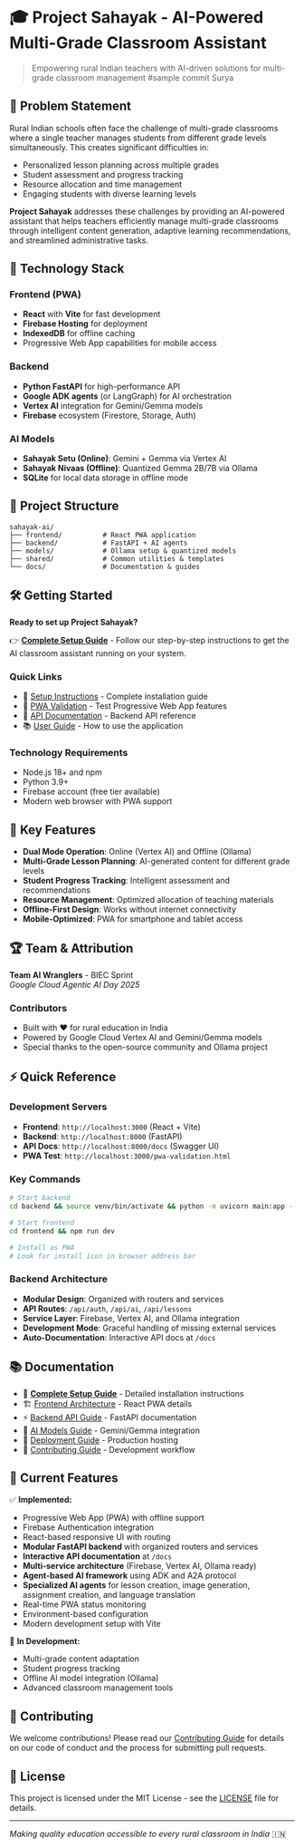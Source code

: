 # 🎓 Project Sahayak - AI-Powered Multi-Grade Classroom Assistant

> Empowering rural Indian teachers with AI-driven solutions for multi-grade classroom management
#sample commit Surya
## 🎯 Problem Statement

Rural Indian schools often face the challenge of multi-grade classrooms where a single teacher manages students from different grade levels simultaneously. This creates significant difficulties in:
- Personalized lesson planning across multiple grades
- Student assessment and progress tracking
- Resource allocation and time management
- Engaging students with diverse learning levels

**Project Sahayak** addresses these challenges by providing an AI-powered assistant that helps teachers efficiently manage multi-grade classrooms through intelligent content generation, adaptive learning recommendations, and streamlined administrative tasks.

## 🚀 Technology Stack

### Frontend (PWA)
- **React** with **Vite** for fast development
- **Firebase Hosting** for deployment
- **IndexedDB** for offline caching
- Progressive Web App capabilities for mobile access

### Backend
- **Python FastAPI** for high-performance API
- **Google ADK agents** (or LangGraph) for AI orchestration
- **Vertex AI** integration for Gemini/Gemma models
- **Firebase** ecosystem (Firestore, Storage, Auth)

### AI Models
- **Sahayak Setu (Online)**: Gemini + Gemma via Vertex AI
- **Sahayak Nivaas (Offline)**: Quantized Gemma 2B/7B via Ollama
- **SQLite** for local data storage in offline mode

## 📁 Project Structure

```
sahayak-ai/
├── frontend/          # React PWA application
├── backend/           # FastAPI + AI agents
├── models/            # Ollama setup & quantized models
├── shared/            # Common utilities & templates
└── docs/              # Documentation & guides
```

## 🛠️ Getting Started

**Ready to set up Project Sahayak?**

👉 **[Complete Setup Guide](./SETUP.md)** - Follow our step-by-step instructions to get the AI classroom assistant running on your system.

### Quick Links
- 🚀 [Setup Instructions](./SETUP.md) - Complete installation guide
- 📱 [PWA Validation](http://localhost:3000/pwa-validation.html) - Test Progressive Web App features
- 🔧 [API Documentation](http://localhost:8000/docs) - Backend API reference
- 📚 [User Guide](./docs/user-guide.md) - How to use the application

### Technology Requirements
- Node.js 18+ and npm
- Python 3.9+
- Firebase account (free tier available)
- Modern web browser with PWA support

## 🎯 Key Features

- **Dual Mode Operation**: Online (Vertex AI) and Offline (Ollama)
- **Multi-Grade Lesson Planning**: AI-generated content for different grade levels
- **Student Progress Tracking**: Intelligent assessment and recommendations
- **Resource Management**: Optimized allocation of teaching materials
- **Offline-First Design**: Works without internet connectivity
- **Mobile-Optimized**: PWA for smartphone and tablet access

## 🏆 Team & Attribution

**Team AI Wranglers** - BIEC Sprint  
*Google Cloud Agentic AI Day 2025*

### Contributors
- Built with ❤️ for rural education in India
- Powered by Google Cloud Vertex AI and Gemini/Gemma models
- Special thanks to the open-source community and Ollama project

## ⚡ Quick Reference

### Development Servers
- **Frontend**: `http://localhost:3000` (React + Vite)
- **Backend**: `http://localhost:8000` (FastAPI)
- **API Docs**: `http://localhost:8000/docs` (Swagger UI)
- **PWA Test**: `http://localhost:3000/pwa-validation.html`

### Key Commands
```bash
# Start backend
cd backend && source venv/bin/activate && python -m uvicorn main:app --reload

# Start frontend  
cd frontend && npm run dev

# Install as PWA
# Look for install icon in browser address bar
```

### Backend Architecture
- **Modular Design**: Organized with routers and services
- **API Routes**: `/api/auth`, `/api/ai`, `/api/lessons`
- **Service Layer**: Firebase, Vertex AI, and Ollama integration
- **Development Mode**: Graceful handling of missing external services
- **Auto-Documentation**: Interactive API docs at `/docs`

## 📚 Documentation

- 📖 **[Complete Setup Guide](./SETUP.md)** - Detailed installation instructions
- 🏗️ [Frontend Architecture](./frontend/README.md) - React PWA details
- ⚡ [Backend API Guide](./backend/README.md) - FastAPI documentation
- 🤖 [AI Models Guide](./docs/models.md) - Gemini/Gemma integration
- 🚀 [Deployment Guide](./docs/deployment.md) - Production hosting
- 👥 [Contributing Guide](./docs/contributing.md) - Development workflow

## 🎯 Current Features

✅ **Implemented:**
- Progressive Web App (PWA) with offline support
- Firebase Authentication integration
- React-based responsive UI with routing
- **Modular FastAPI backend** with organized routers and services
- **Interactive API documentation** at `/docs`
- **Multi-service architecture** (Firebase, Vertex AI, Ollama ready)
- **Agent-based AI framework** using ADK and A2A protocol
- **Specialized AI agents** for lesson creation, image generation, assignment creation, and language translation
- Real-time PWA status monitoring
- Environment-based configuration
- Modern development setup with Vite

🚧 **In Development:**
- Multi-grade content adaptation
- Student progress tracking
- Offline AI model integration (Ollama)
- Advanced classroom management tools

## 🤝 Contributing

We welcome contributions! Please read our [Contributing Guide](./docs/contributing.md) for details on our code of conduct and the process for submitting pull requests.

## 📄 License

This project is licensed under the MIT License - see the [LICENSE](LICENSE) file for details.

---

*Making quality education accessible to every rural classroom in India* 🇮🇳 
